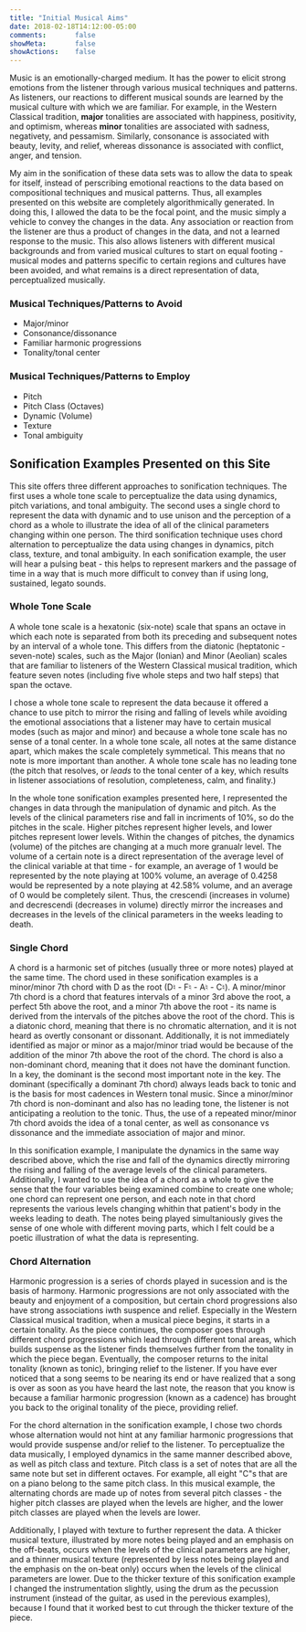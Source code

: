 ```yaml
---
title: "Initial Musical Aims"
date: 2018-02-18T14:12:00-05:00
comments:       false
showMeta:       false
showActions:    false
---
```


Music is an emotionally-charged medium. It has the power to elicit strong emotions from the listener through various musical techniques and patterns. As listeners, our reactions to different musical sounds are learned by the musical culture with which we are familiar. For example, in the Western Classical tradition, **major** tonalities are associated with happiness, positivity, and optimism, whereas **minor** tonalities are associated with sadness, negativety, and pessamism. Similarly, consonance is associated with beauty, levity, and relief, whereas dissonance is associated with conflict, anger, and tension.

My aim in the sonification of these data sets was to allow the data to speak for itself, instead of perscribing emotional reactions to the data based on compositional techniques and musical patterns. Thus, all examples presented on this website are completely algorithmically generated. In doing this, I allowed the data to be the focal point, and the music simply a vehicle to convey the changes in the data. Any association or reaction from the listener are thus a product of changes in the data, and not a learned response to the music. This also allows listeners with different musical backgrounds and from varied musical cultures to start on equal footing - musical modes and patterns specific to certain regions and cultures have been avoided, and what remains is a direct representation of data, perceptualized musically.

### Musical Techniques/Patterns to Avoid
- Major/minor
- Consonance/dissonance
- Familiar harmonic progressions
- Tonality/tonal center

### Musical Techniques/Patterns to Employ
- Pitch
- Pitch Class (Octaves)
- Dynamic (Volume)
- Texture
- Tonal ambiguity

## Sonification Examples Presented on this Site
This site offers three different approaches to sonification techniques. The first uses a whole tone scale to perceptualize the data using dynamics, pitch variations, and tonal ambiguity. The second uses a single chord to represent the data with dynamic and to use unison and the perception of a chord as a whole to illustrate the idea of all of the clinical parameters changing within one person. The third sonification technique uses chord alternation to perceptualize the data using changes in dynamics, pitch class, texture, and tonal ambiguity. In each sonification example, the user will hear a pulsing beat - this helps to represent markers and the passage of time in a way that is much more difficult to convey than if using long, sustained, legato sounds.

### Whole Tone Scale
A whole tone scale is a hexatonic (six-note) scale that spans an octave in which each note is separated from both its preceding and subsequent notes by an interval of a whole tone. This differs from the diatonic (heptatonic - seven-note) scales, such as the Major (Ionian) and Minor (Aeolian) scales that are familiar to listeners of the Western Classical musical tradition, which feature seven notes (including five whole steps and two half steps) that span the octave.

I chose a whole tone scale to represent the data because it offered a chance to use pitch to mirror the rising and falling of levels while avoiding the emotional associations that a listener may have to certain musical modes (such as major and minor) and because a whole tone scale has no sense of a tonal center. In a whole tone scale, all notes at the same distance apart, which makes the scale completely symmetical. This means that no note is more important than another. A whole tone scale has no leading tone (the pitch that resolves, or _leads_ to the tonal center of a key, which results in listener associations of resolution, completeness, calm, and finality.)

In the whole tone sonification examples presented here, I represented the changes in data through the manipulation of dynamic and pitch. As the levels of the clinical parameters rise and fall in incriments of 10%, so do the pitches in the scale. Higher pitches represent higher levels, and lower pitches represent lower levels. Within the changes of pitches, the dynamics (volume) of the pitches are changing at a much more granualr level. The volume of a certain note is a direct representation of the average level of the clinical variable at that time - for example, an average of 1 would be represented by the note playing at 100% volume, an average of 0.4258 would be represented by a note playing at 42.58% volume, and an average of 0 would be completely silent. Thus, the crescendi (increases in volume) and decrescendi (decreases in volume) directly mirror the increases and decreases in the levels of the clinical parameters in the weeks leading to death.

### Single Chord
A chord is a harmonic set of pitches (usually three or more notes) played at the same time. The chord used in these sonification examples is a minor/minor 7th chord with D as the root (D♮ - F♮ - A♮ - C♮). A minor/minor 7th chord is a chord that features intervals of a minor 3rd above the root, a perfect 5th above the root, and a minor 7th above the root - its name is derived from the intervals of the pitches above the root of the chord. This is a diatonic chord, meaning that there is no chromatic alternation, and it is not heard as overtly consonant or dissonant. Additionally, it is not immediately identified as major or minor as a major/minor triad would be because of the addition of the minor 7th above the root of the chord. The chord is also a non-dominant chord, meaning that it does not have the dominant function. In a key, the dominant is the second most important note in the key. The dominant (specifically a dominant 7th chord) always leads back to tonic and is the basis for most cadences in Western tonal music. Since a minor/minor 7th chord is non-dominant and also has no leading tone, the listener is not anticipating a reolution to the tonic. Thus, the use of a repeated minor/minor 7th chord avoids the idea of a tonal center, as well as consonance vs dissonance and the immediate association of major and minor.

In this sonification example, I manipulate the dynamics in the same way described above, which the rise and fall of the dynamics directly mirroring the rising and falling of the average levels of the clinical parameters. Additionally, I wanted to use the idea of a chord as a whole to give the sense that the four variables being examined combine to create one whole; one chord can represent one person, and each note in that chord represents the various levels changing whithin that patient's body in the weeks leading to death. The notes being played simultaniously gives the sense of one whole with different moving parts, which I felt could be a poetic illustration of what the data is representing.

### Chord Alternation
Harmonic progression is a series of chords played in sucession and is the basis of harmony. Harmonic progressions are not only associated with the beauty and enjoyment of a composition, but certain chord progressions also have strong associations iwth suspence and relief. Especially in the Western Classical musical tradition, when a musical piece begins, it starts in a certain tonality. As the piece continues, the composer goes through different chord progressions which lead through different tonal areas, which builds suspense as the listener finds themselves further from the tonality in which the piece began. Eventually, the composer returns to the inital tonality (known as tonic), bringing relief to the listener. If you have ever noticed that a song seems to be nearing its end or have realized that a song is over as soon as you have heard the last note, the reason that you know is because a familiar harmonic progression (known as a cadence) has brought you back to the original tonality of the piece, providing relief.

For the chord alternation in the sonification example, I chose two chords whose alternation would not hint at any familiar harmonic progressions that would provide suspense and/or relief to the listener. To perceptualize the data musically, I employed dynamics in the same manner described above, as well as pitch class and texture. Pitch class is a set of notes that are all the same note but set in different octaves. For example, all eight "C"s that are on a piano belong to the same pitch class. In this musical example, the alternating chords are made up of notes from several pitch classes - the higher pitch classes are played when the levels are higher, and the lower pitch classes are played when the levels are lower.

Additionally, I played with texture to further represent the data. A thicker musical texture, illustrated by more notes being played and an emphasis on the off-beats, occurs when the levels of the clinical parameters are higher, and a thinner musical texture (represented by less notes being played and the emphasis on the on-beat only) occurs when the levels of the clinical parameters are lower.  Due to the thicker texture of this sonification example I changed the instrumentation slightly, using the drum as the pecussion instrument (instead of the guitar, as used in the perevious examples), because I found that it worked best to cut through the thicker texture of the piece.